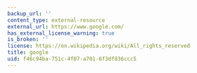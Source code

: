```yaml
---
backup_url: ''
content_type: external-resource
external_url: https://www.google.com/
has_external_license_warning: true
is_broken: ''
license: https://en.wikipedia.org/wiki/All_rights_reserved
title: google
uid: f46c94ba-751c-4f07-a701-6f3df836ccc5
---
```

